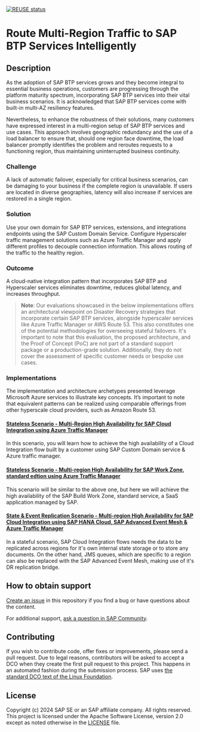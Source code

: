 [![REUSE status](https://api.reuse.software/badge/github.com/SAP-samples/btp-services-intelligent-routing)](https://api.reuse.software/info/github.com/SAP-samples/btp-services-intelligent-routing)

# Route Multi-Region Traffic to SAP BTP Services Intelligently 

## Description

As the adoption of SAP BTP services grows and they become integral to essential business operations, customers are progressing through the platform maturity spectrum, incorporating SAP BTP services into their vital business scenarios. It is acknowledged that SAP BTP services come with built-in multi-AZ resiliency features.

Nevertheless, to enhance the robustness of their solutions, many customers have expressed interest in a multi-region setup of SAP BTP services and use cases. This approach involves geographic redundancy and the use of a load balancer to ensure that, should one region face downtime, the load balancer promptly identifies the problem and reroutes requests to a functioning region, thus maintaining uninterrupted business continuity.

### Challenge
A lack of automatic failover, especially for critical business scenarios, can be damaging to your business if the complete region is unavailable. If users are located in diverse geographies, latency will also increase if services are restored in a single region.

### Solution
Use your own domain for SAP BTP services, extensions, and integrations endpoints using the SAP Custom Domain Service. Configure Hyperscaler traffic management solutions such as Azure Traffic Manager and apply different profiles to decouple connection information. This allows routing of the traffic to the healthy region.

### Outcome
A cloud-native integration pattern that incorporates SAP BTP and Hyperscaler services eliminates downtime, reduces global latency, and increases throughput.

> **Note**: Our evaluations showcased in the below implementations offers an architectural viewpoint on Disaster Recovery strategies that incorporate certain SAP BTP services, alongside hyperscaler services like Azure Traffic Manager or AWS Route 53. This also constitutes one of the potential methodologies for overseeing stateful failovers. It's important to note that this evaluation, the proposed architecture, and the Proof of Concept (PoC) are not part of a standard support package or a production-grade solution. Additionally, they do not cover the assessment of specific customer needs or bespoke use cases.

### Implementations

The implementation and architecture archetypes presented leverage Microsoft Azure services to illustrate key concepts. It’s important to note that equivalent patterns can be realized using comparable offerings from other hyperscale cloud providers, such as Amazon Route 53.

#### [Stateless Scenario - Multi-Region High Availability for SAP Cloud Integration using Azure Traffic Manager](https://github.com/SAP-samples/btp-services-intelligent-routing/tree/ci_azure)

In this scenario, you will learn how to achieve the high availability of a Cloud Integration flow built by a customer using SAP Custom Domain service & Azure traffic manager. 

#### [Stateless Scenario - Multi-region High Availability for SAP Work Zone, standard edtion using Azure Traffic Manager](https://github.com/SAP-samples/btp-services-intelligent-routing/tree/launchpad_azure)

This scenario will be similar to the above one, but here we will achieve the high availability of the SAP Build Work Zone, standard service, a SaaS application managed by SAP.

#### [State & Event Replication Scenario - Multi-region High Availability for SAP Cloud Integration using SAP HANA Cloud, SAP Advanced Event Mesh & Azure Traffic Manager](https://github.com/SAP-samples/btp-services-intelligent-routing/tree/ci_stateful_azure)

In a stateful scenario, SAP Cloud Integration flows needs the data to be replicated across regions for it's own internal state storage or to store any documents. On the other hand, JMS queues, which are specific to a region can also be replaced with the SAP Advanced Event Mesh, making use of it's DR replication bridge.

## How to obtain support
[Create an issue](https://github.com/SAP-samples/btp-services-intelligent-routing/issues) in this repository if you find a bug or have questions about the content.
 
For additional support, [ask a question in SAP Community](https://answers.sap.com/questions/ask.html).

## Contributing
If you wish to contribute code, offer fixes or improvements, please send a pull request. Due to legal reasons, contributors will be asked to accept a DCO when they create the first pull request to this project. This happens in an automated fashion during the submission process. SAP uses [the standard DCO text of the Linux Foundation](https://developercertificate.org/).

## License
Copyright (c) 2024 SAP SE or an SAP affiliate company. All rights reserved. This project is licensed under the Apache Software License, version 2.0 except as noted otherwise in the [LICENSE](LICENSES/Apache-2.0.txt) file.
